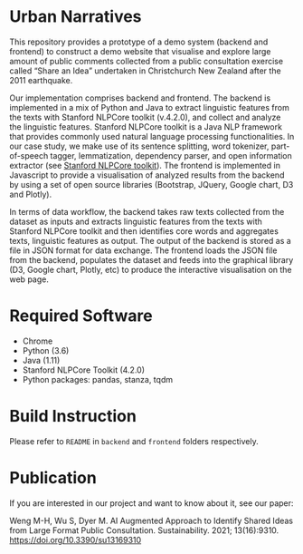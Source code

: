 # Urban Narratives
This repository provides a prototype of a demo system (backend and frontend) to construct a demo website that visualise and explore large amount of public comments collected from a public consultation exercise called “Share an Idea” undertaken in Christchurch New Zealand after the 2011 earthquake.


Our implementation comprises backend and frontend. The backend is implemented in a mix of Python and Java to extract linguistic features from the texts with Stanford NLPCore toolkit  (v.4.2.0), and collect and analyze the linguistic features. Stanford NLPCore toolkit is a Java NLP framework that provides commonly used natural language processing functionalities. In our case study, we make use of its sentence splitting, word tokenizer, part-of-speech tagger, lemmatization, dependency parser, and open information extractor (see [Stanford NLPCore toolkit](https://github.com/stanfordnlp/CoreNLP)). The frontend is implemented in Javascript to provide a visualisation of analyzed results from the backend by using a set of open source libraries (Bootstrap, JQuery, Google chart, D3 and Plotly).

In terms of data workflow, the backend takes raw texts collected from the dataset as inputs and extracts linguistic features from the texts with Stanford NLPCore toolkit and then identifies core words and aggregates texts, linguistic features as output. The output of the backend is stored as a file in JSON format for data exchange. The frontend loads the JSON file from the backend, populates the dataset and feeds into the graphical library (D3, Google chart, Plotly, etc) to produce the interactive visualisation on the web page.


# Required Software

* Chrome
* Python (3.6)
* Java (1.11)
* Stanford NLPCore Toolkit (4.2.0)
* Python packages: pandas, stanza, tqdm

# Build Instruction
Please refer to `README` in `backend` and `frontend` folders respectively.

# Publication
If you are interested in our project and want to know about it, see our paper:

Weng M-H, Wu S, Dyer M. AI Augmented Approach to Identify Shared Ideas from Large Format Public Consultation. Sustainability. 2021; 13(16):9310. 
https://doi.org/10.3390/su13169310




